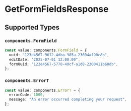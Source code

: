 # GetFormFieldsResponse


## Supported Types

### `components.FormField`

```typescript
const value: components.FormField = {
  uuid: "123e4567-9612-4dba-985a-23004af90c8b",
  editDate: "2025-07-01 12:00:00",
  formUuid: "123e4567-5770-40cf-a1d8-2300411b60db",
};
```

### `components.ErrorT`

```typescript
const value: components.ErrorT = {
  errorCode: 1000,
  message: "An error occurred completing your request",
};
```

